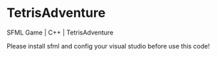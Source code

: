 # TetrisAdventure
SFML Game | C++ | TetrisAdventure

Please install sfml and config your visual studio before use this code!
